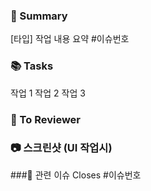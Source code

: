 ### 📌 Summary
[타입] 작업 내용 요약 #이슈번호

### 📚 Tasks
 작업 1
 작업 2
 작업 3

### 👀 To Reviewer
<!-- 리뷰어가 특별히 확인해야 할 사항이나 기술적 결정 배경 -->

### 📷 스크린샷 (UI 작업시)
<!-- Before/After 또는 결과 화면 -->

###🔗 관련 이슈
Closes #이슈번호
